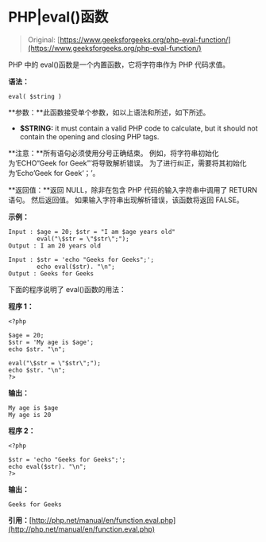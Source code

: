 # PHP|eval()函数

> Original: [https://www.geeksforgeeks.org/php-eval-function/](https://www.geeksforgeeks.org/php-eval-function/)

PHP 中的 eval()函数是一个内置函数，它将字符串作为 PHP 代码求值。

**语法：**

```
eval( $string )
```

**参数：**此函数接受单个参数，如以上语法和所述，如下所述。

*   **$STRING:** it must contain a valid PHP code to calculate, but it should not contain the opening and closing PHP tags.

**注意：**所有语句必须使用分号正确结束。 例如，将字符串初始化为‘ECHO“Geek for Geek”’将导致解析错误。 为了进行纠正，需要将其初始化为‘Echo’Geek for Geek‘；’。

**返回值：**返回 NULL，除非在包含 PHP 代码的输入字符串中调用了 RETURN 语句。 然后返回值。 如果输入字符串出现解析错误，该函数将返回 FALSE。

**示例：**

```
Input : $age = 20; $str = "I am $age years old"
        eval("\$str = \"$str\";");
Output : I am 20 years old

Input : $str = 'echo "Geeks for Geeks";';
        echo eval($str). "\n";
Output : Geeks for Geeks

```

下面的程序说明了 eval()函数的用法：

**程序 1：**

```
<?php

$age = 20;
$str = 'My age is $age';
echo $str. "\n";

eval("\$str = \"$str\";");
echo $str. "\n";
?>
```

**输出：**

```
My age is $age
My age is 20

```

**程序 2：**

```
<?php

$str = 'echo "Geeks for Geeks";';
echo eval($str). "\n";
?>
```

**输出：**

```
Geeks for Geeks

```

**引用：**[http://php.net/manual/en/function.eval.php](http://php.net/manual/en/function.eval.php)
